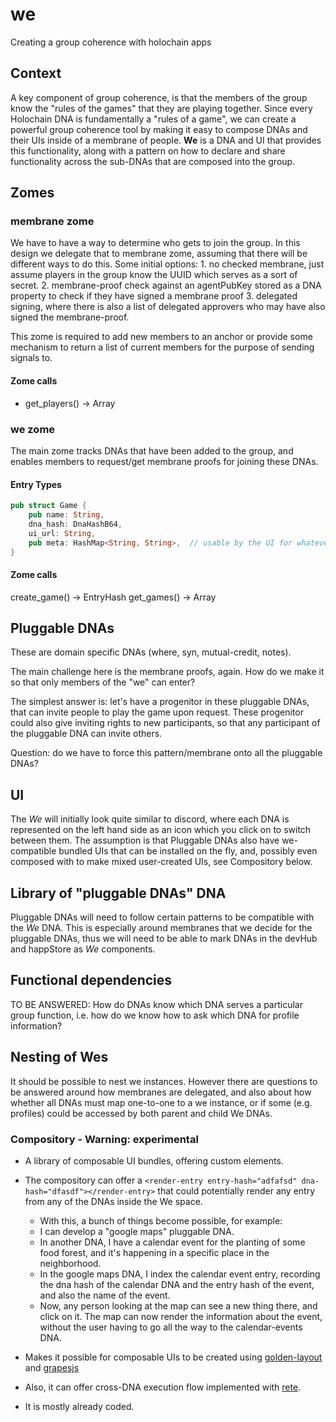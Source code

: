 # we

Creating a group coherence with holochain apps

##  Context

A key component of group coherence, is that the members of the group know the "rules of the games" that they are playing together.  Since every Holochain DNA is fundamentally a "rules of a game", we can create a powerful group coherence tool by making it easy to compose DNAs and their UIs inside of a membrane of people.  **We** is a DNA and UI that provides this functionality, along with a pattern on how to declare and share functionality across the sub-DNAs that are composed into the group.

## Zomes

### membrane zome
We have to have a way to determine who gets to join the group.  In this design we delegate that to membrane zome, assuming that there will be different ways to do this.  Some initial options:
    1. no checked membrane, just assume players in the group know the UUID which serves as a sort of secret.
    2. membrane-proof check against an agentPubKey stored as a DNA property to check if they have signed a membrane proof
    3. delegated signing, where there is also a list of delegated approvers who may have also signed the membrane-proof.

This zome is required to add new members to an anchor or provide some mechanism to return a list of current members for the purpose of sending signals to.

#### Zome calls
- get_players() -> Array<AgentPubKey>

### we zome
The main zome tracks DNAs that have been added to the group, and enables members to request/get membrane proofs for joining these DNAs.

#### Entry Types
``` rust
pub struct Game {
    pub name: String,
    dna_hash: DnaHashB64,
    ui_url: String,
    pub meta: HashMap<String, String>,  // usable by the UI for whatever
}
```
#### Zome calls
 create_game() -> EntryHash
 get_games() -> Array<GameInfo>

## Pluggable DNAs

These are domain specific DNAs (where, syn, mutual-credit, notes).

The main challenge here is the membrane proofs, again. How do we make it so that only members of the "we" can enter?

The simplest answer is: let's have a progenitor in these pluggable DNAs, that can invite people to play the game upon request. These progenitor could also give inviting rights to new participants, so that any participant of the pluggable DNA can invite others.

Question: do we have to force this pattern/membrane onto all the pluggable DNAs?

## UI

The *We* will initially look quite similar to discord, where each DNA is represented on the left hand side as an icon which you click on to switch between them.  The assumption is that Pluggable DNAs also have we-compatible bundled UIs that can be installed on the fly, and, possibly even composed with to make mixed user-created UIs, see Compository below.

## Library of "pluggable DNAs" DNA

Pluggable DNAs will need to follow certain patterns to be compatible with the *We* DNA.  This is especially around membranes that we decide for the pluggable DNAs, thus we will need to be able to mark DNAs in the devHub and happStore as *We* components.

## Functional dependencies
TO BE ANSWERED:  How do DNAs know which DNA serves a particular group function, i.e. how do we know how to ask which DNA for profile information?

## Nesting of Wes
It should be possible to nest we instances.  However there are questions to be answered around how membranes are delegated, and also about how whether all DNAs must map one-to-one to a we instance, or if some (e.g. profiles) could be accessed by both parent and child We DNAs.

### Compository - Warning: experimental

- A library of composable UI bundles, offering custom elements.
- The compository can offer a `<render-entry entry-hash="adfafsd" dna-hash="dfasdf"></render-entry>` that could potentially render any entry from any of the DNAs inside the We space.
    - With this, a bunch of things become possible, for example:
    - I can develop a "google maps" pluggable DNA.
    - In another DNA, I have a calendar event for the planting of some food forest, and it's happening in a specific place in the neighborhood.
    - In the google maps DNA, I index the calendar event entry, recording the dna hash of the calendar DNA and the entry hash of the event, and also the name of the event.
    - Now, any person looking at the map can see a new thing there, and click on it. The map can now render the information about the event, without the user having to go all the way to the calendar-events DNA.

- Makes it possible for composable UIs to be created using [golden-layout](https://golden-layout.com/) and [grapesjs](https://grapesjs.com/)
- Also, it can offer cross-DNA execution flow implemented with [rete](https://rete.js.org/#/).
- It is mostly already coded.
